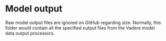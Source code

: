 # Model output
Raw model output files are ignored on GitHub regarding size. Normally, this folder would contain all the specified output files from the Vadere model data output processors.